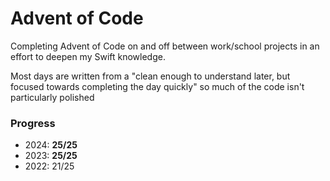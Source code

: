 #  Advent of Code

Completing Advent of Code on and off between work/school projects in an effort to deepen my Swift knowledge.

Most days are written from a "clean enough to understand later, but focused towards completing the day quickly" so much of the code isn't particularly polished 

### Progress
- 2024: **25/25**
- 2023: **25/25**
- 2022: 21/25
